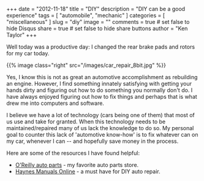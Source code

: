 +++
date = "2012-11-18"
title = "DIY"
description = "DIY can be a good experience"
tags = [ "automobile", "mechanic" ]
categories = [
  "miscellaneous"
]
slug = "diy"
image = ""
comments = true	# set false to hide Disqus
share = true		# set false to hide share buttons
author = "Ken Taylor"
+++

Well today was a productive day: I changed the rear brake pads and rotors for my car today.

{{% image class="right" src="/images/car_repair_8bit.jpg" %}}

Yes, I know this is not as great an automotive accomplishment as rebuilding an engine. However, I find something innately satisfying with getting your hands dirty and figuring out how to do something you normally don't do. I have always enjoyed figuring out how to fix things and perhaps that is what drew me into computers and software.

I believe we have a lot of technology (cars being one of them) that most of us use and take for granted. When this technology needs to be maintained/repaired many of us lack the knowledge to do so. My personal goal to counter this lack of 'automotive know-how' is to fix whatever can on my car, whenever I can -- and hopefully save money in the process.

Here are some of the resources I have found helpful:

* [O'Reilly auto parts](http://www.oreillyauto.com/) - my favorite auto parts store.
* [Haynes Manuals Online](http://www.haynes.com/mole-video) - a must have for DIY auto repair.
